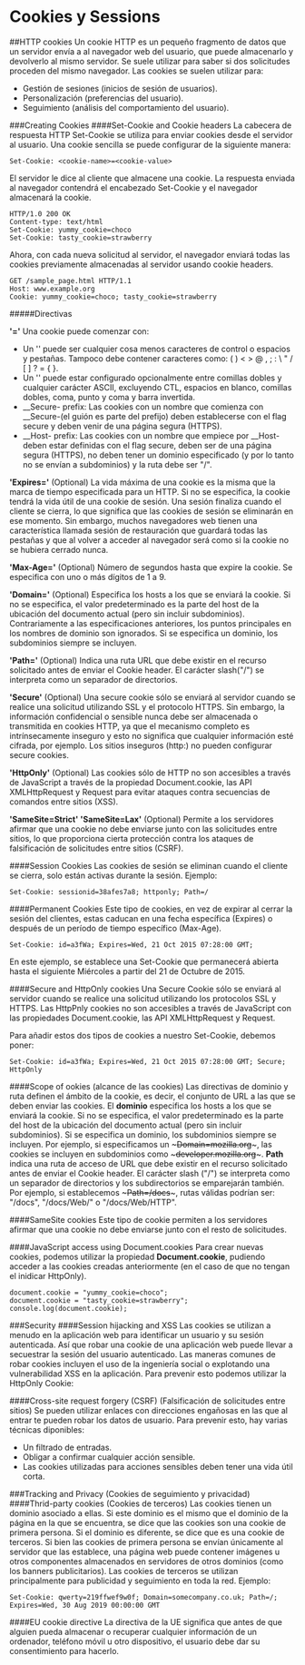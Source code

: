 # Cookies y Sessions

##HTTP cookies
Un cookie HTTP es un pequeño fragmento de datos que un servidor envía a al navegador web del usuario, que puede almacenarlo y devolverlo al mismo servidor. Se suele utilizar para saber si dos solicitudes proceden del mismo navegador.
Las cookies se suelen utilizar para:
* Gestión de sesiones (inicios de sesión de usuarios).
* Personalización (preferencias del usuario).
* Seguimiento (análisis del comportamiento del usuario).

###Creating Cookies
####Set-Cookie and Cookie headers
La cabecera de respuesta HTTP Set-Cookie se utiliza para enviar cookies desde el servidor al usuario. Una cookie sencilla se puede configurar de la siguiente manera:

~~~
Set-Cookie: <cookie-name>=<cookie-value>
~~~

El servidor le dice al cliente que almacene una cookie. La respuesta enviada al navegador contendrá el encabezado Set-Cookie y el navegador almacenará la cookie.

~~~
HTTP/1.0 200 OK
Content-type: text/html
Set-Cookie: yummy_cookie=choco
Set-Cookie: tasty_cookie=strawberry
~~~

Ahora, con cada nueva solicitud al servidor, el navegador enviará todas las cookies previamente almacenadas al servidor usando cookie headers.

~~~
GET /sample_page.html HTTP/1.1
Host: www.example.org
Cookie: yummy_cookie=choco; tasty_cookie=strawberry
~~~

#####Directivas

**'<cookie-name>=<cookie-value>'**
Una cookie puede comenzar con:
* Un '<cookie-name>' puede ser cualquier cosa menos caracteres de control o espacios y pestañas. Tampoco debe contener caracteres como: ( ) < > @ , ; : \ " /  [ ] ? = { }.
* Un '<cookie-value>' puede estar configurado opcionalmente entre comillas dobles y cualquier carácter ASCII, excluyendo CTL, espacios en blanco, comillas dobles, coma, punto y coma y barra invertida.
* __Secure- prefix: Las cookies con un nombre que comienza con __Secure-(el guión es parte del prefijo) deben establecerse con el flag secure y deben venir de una página segura (HTTPS).
* __Host- prefix: Las cookies con un nombre que empiece por __Host- deben estar definidas con el flag secure, deben ser de una página segura (HTTPS), no deben tener un dominio especificado (y por lo tanto no se envían a subdominios) y la ruta debe ser "/".

**'Expires=<date>'** (Optional)
La vida máxima de una cookie es la misma que la marca de tiempo especificada para un HTTP. Si no se especifica, la cookie tendrá la vida útil de una cookie de sesión. Una sesión finaliza cuando el cliente se cierra, lo que significa que las cookies de sesión se eliminarán en ese momento. Sin embargo, muchos navegadores web tienen una característica llamada sesión de restauración que guardará todas las pestañas y que al volver a acceder al navegador será como si la cookie no se hubiera cerrado nunca.

**'Max-Age=<non-zero-digit>'** (Optional)
Número de segundos hasta que expire la cookie. Se especifica con uno o más dígitos de 1 a 9. 

**'Domain=<domain-value>'** (Optional)
Especifica los hosts a los que se enviará la cookie. Si no se especifica, el valor predeterminado es la parte del host de la ubicación del documento actual (pero sin incluir subdominios). Contrariamente a las especificaciones anteriores, los puntos principales en los nombres de dominio son ignorados. Si se especifica un dominio, los subdominios siempre se incluyen.

**'Path=<path-value>'** (Optional)
Indica una ruta URL que debe existir en el recurso solicitado antes de enviar el Cookie header. El carácter slash("/") se interpreta como un separador de directorios.

**'Secure'** (Optional)
Una secure cookie sólo se enviará al servidor cuando se realice una solicitud utilizando SSL y el protocolo HTTPS. Sin embargo, la información confidencial o sensible nunca debe ser almacenada o transmitida en cookies HTTP, ya que el mecanismo completo es intrínsecamente inseguro y esto no significa que cualquier información esté cifrada, por ejemplo.
Los sitios inseguros (http:) no pueden configurar secure cookies. 

**'HttpOnly'** (Optional)
Las cookies sólo de HTTP no son accesibles a través de JavaScript a través de la propiedad Document.cookie, las API XMLHttpRequest y Request para evitar ataques contra secuencias de comandos entre sitios (XSS).

**'SameSite=Strict'**
**'SameSite=Lax'** (Optional)
Permite a los servidores afirmar que una cookie no debe enviarse junto con las solicitudes entre sitios, lo que proporciona cierta protección contra los ataques de falsificación de solicitudes entre sitios (CSRF).

####Session Cookies
Las cookies de sesión se eliminan cuando el cliente se cierra, solo están activas durante la sesión.
Ejemplo:
~~~
Set-Cookie: sessionid=38afes7a8; httponly; Path=/
~~~

####Permanent Cookies
Este tipo de cookies, en vez de expirar al cerrar la sesión del clientes, estas caducan en una fecha específica (Expires) o después de un período de tiempo específico (Max-Age).

~~~
Set-Cookie: id=a3fWa; Expires=Wed, 21 Oct 2015 07:28:00 GMT;
~~~

En este ejemplo, se establece una Set-Cookie que permanecerá abierta hasta el siguiente Miércoles a partir del 21 de Octubre de 2015.

####Secure and HttpOnly cookies
Una Secure Cookie sólo se enviará al servidor cuando se realice una solicitud utilizando los protocolos SSL y HTTPS. Las HttpPnly cookies no son accesibles a través de JavaScript con las propiedades Document.cookie, las API XMLHttpRequest y Request.

Para añadir estos dos tipos de cookies a nuestro Set-Cookie, debemos poner:

~~~
Set-Cookie: id=a3fWa; Expires=Wed, 21 Oct 2015 07:28:00 GMT; Secure; HttpOnly
~~~

####Scope of ookies (alcance de las cookies)
Las directivas de dominio y ruta definen el ámbito de la cookie, es decir, el conjunto de URL a las que se deben enviar las cookies.
El **dominio** especifica los hosts a los que se enviará la cookie. Si no se especifica, el valor predeterminado es la parte del host de la ubicación del documento actual (pero sin incluir subdominios). Si se especifica un dominio, los subdominios siempre se incluyen. Por ejemplo, si especificamos un ~~~Domain=mozilla.org~~~, las cookies se incluyen en subdominios como ~~~developer.mozilla.org~~~.
**Path** indica una ruta de acceso de URL que debe existir en el recurso solicitado antes de enviar el Cookie header. El carácter slash ("/") se interpreta como un separador de directorios y los subdirectorios se emparejarán también. Por ejemplo, si establecemos ~~~Path=/docs~~~, rutas válidas podrían ser: "/docs", "/docs/Web/" o "/docs/Web/HTTP".

####SameSite cookies
Este tipo de cookie permiten a los servidores afirmar que una cookie no debe enviarse junto con el resto de solicitudes.

####JavaScript access using Document.cookies
Para crear nuevas cookies, podemos utilizar la propiedad **Document.cookie**, pudiendo acceder a las cookies creadas anteriormente (en el caso de que no tengan el inidicar HttpOnly).
~~~
document.cookie = "yummy_cookie=choco"; 
document.cookie = "tasty_cookie=strawberry"; 
console.log(document.cookie); 
~~~

###Security
####Session hijacking and XSS
Las cookies se utilizan a menudo en la aplicación web para identificar un usuario y su sesión autenticada. Así que robar una cookie de una aplicación web puede llevar a secuestrar la sesión del usuario autenticado. Las maneras comunes de robar cookies incluyen el uso de la ingeniería social o explotando una vulnerabilidad XSS en la aplicación.
Para prevenir esto podemos utilizar la HttpOnly Cookie:

####Cross-site request forgery (CSRF) (Falsificación de solicitudes entre sitios)
Se pueden utilizar enlaces con direcciones engañosas en las que al entrar te pueden robar los datos de usuario. Para prevenir esto, hay varias técnicas diponibles:
* Un filtrado de entradas.
* Obligar a confirmar cualquier acción sensible.
* Las cookies utilizadas para acciones sensibles deben tener una vida útil corta.

###Tracking and Privacy (Cookies de seguimiento y privacidad)
####Thrid-party cookies (Cookies de terceros)
Las cookies tienen un dominio asociado a ellas. Si este dominio es el mismo que el dominio de la página en la que se encuentra, se dice que las cookies son una cookie de primera persona. Si el dominio es diferente, se dice que es una cookie de terceros. Si bien las cookies de primera persona se envían únicamente al servidor que las establece, una página web puede contener imágenes u otros componentes almacenados en servidores de otros dominios (como los banners publicitarios). Las cookies de terceros se utilizan principalmente para publicidad y seguimiento en toda la red.
Ejemplo:
~~~
Set-Cookie: qwerty=219ffwef9w0f; Domain=somecompany.co.uk; Path=/; Expires=Wed, 30 Aug 2019 00:00:00 GMT
~~~

####EU cookie directive
La directiva de la UE significa que antes de que alguien pueda almacenar o recuperar cualquier información de un ordenador, teléfono móvil u otro dispositivo, el usuario debe dar su consentimiento para hacerlo.

